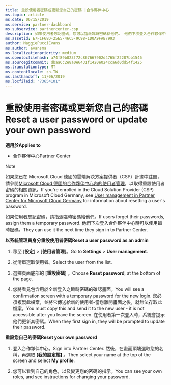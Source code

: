 ```yaml
---
title: 重設使用者密碼或更新您自己的密碼 |合作夥伴中心
ms.topic: article
ms.date: 06/15/2019
ms.service: partner-dashboard
ms.subservice: partnercenter-csp
description: 如果使用者忘記密碼，您可以指派臨時密碼給他們。 他們下次登入合作夥伴中心時可以使用臨時密碼。
ms.assetid: E7F1F68D-25E5-46C5-9C98-1D0A9FAB7993
author: MaggiePucciEvans
ms.author: evansma
ms.localizationpriority: medium
ms.openlocfilehash: a74f89b023f72c867667902d4765f22287bb1546
ms.sourcegitcommit: dbaa6c2e8a0e6431f1420e024cca6d0dd54f1425
ms.translationtype: MT
ms.contentlocale: zh-TW
ms.lasthandoff: 11/06/2019
ms.locfileid: "73654101"
---
```

# <a name="reset-a-user-password-or-update-your-own-password"></a><span data-ttu-id="6a7dd-104">重設使用者密碼或更新您自己的密碼</span><span class="sxs-lookup"><span data-stu-id="6a7dd-104">Reset a user password or update your own password</span></span>

<span data-ttu-id="6a7dd-105">**適用於**</span><span class="sxs-lookup"><span data-stu-id="6a7dd-105">**Applies to**</span></span>

-  <span data-ttu-id="6a7dd-106">合作夥伴中心</span><span class="sxs-lookup"><span data-stu-id="6a7dd-106">Partner Center</span></span>
   
> [!NOTE]  
>  <span data-ttu-id="6a7dd-107">如果您已在 Microsoft Cloud 德國的雲端解決方案提供者（CSP）計畫中註冊，請參閱[Microsoft Cloud 德國的合作夥伴中心內的使用者管理](user-management-in-partner-center-for-microsoft-cloud-germany.md)，以取得重設使用者密碼的相關資訊。</span><span class="sxs-lookup"><span data-stu-id="6a7dd-107">If you're enrolled in the Cloud Solution Provider (CSP) program in Microsoft Cloud Germany, see [User management in Partner Center for Microsoft Cloud Germany](user-management-in-partner-center-for-microsoft-cloud-germany.md) for information about resetting a user's password.</span></span>

<span data-ttu-id="6a7dd-108">如果使用者忘記密碼，請指派臨時密碼給他們。</span><span class="sxs-lookup"><span data-stu-id="6a7dd-108">If users forget their passwords, assign them a temporary password.</span></span> <span data-ttu-id="6a7dd-109">他們下次登入合作夥伴中心時可以使用臨時密碼。</span><span class="sxs-lookup"><span data-stu-id="6a7dd-109">They can use it the next time they sign in to Partner Center.</span></span>

<span data-ttu-id="6a7dd-110">**以系統管理員身分重設使用者密碼**</span><span class="sxs-lookup"><span data-stu-id="6a7dd-110">**Reset a user password as an admin**</span></span>

1.  <span data-ttu-id="6a7dd-111">移至 [**設定**] &gt; [**使用者管理**]。</span><span class="sxs-lookup"><span data-stu-id="6a7dd-111">Go to **Settings** &gt; **User management**.</span></span>
2.  <span data-ttu-id="6a7dd-112">從清單選取使用者。</span><span class="sxs-lookup"><span data-stu-id="6a7dd-112">Select the user from the list.</span></span>

3.  <span data-ttu-id="6a7dd-113">選擇頁面底部的 **\[重設密碼\]** 。</span><span class="sxs-lookup"><span data-stu-id="6a7dd-113">Choose **Reset password**, at the bottom of the page.</span></span>

4.  <span data-ttu-id="6a7dd-114">您將看見包含用於全新登入之臨時密碼的確認畫面。</span><span class="sxs-lookup"><span data-stu-id="6a7dd-114">You will see a confirmation screen with a temporary password for the new login.</span></span> <span data-ttu-id="6a7dd-115">您必須複製此檔案，並將它傳送給新的使用者-當您離開畫面之後，就無法存取此檔案。</span><span class="sxs-lookup"><span data-stu-id="6a7dd-115">You must copy this and send it to the new user - it is not accessible after you leave the screen.</span></span> <span data-ttu-id="6a7dd-116">在使用者第一次登入時，系統會提示他們更新其密碼。</span><span class="sxs-lookup"><span data-stu-id="6a7dd-116">When they first sign in, they will be prompted to update their password.</span></span>

<span data-ttu-id="6a7dd-117">**重設您自己的密碼**</span><span class="sxs-lookup"><span data-stu-id="6a7dd-117">**Reset your own password**</span></span>

1.  <span data-ttu-id="6a7dd-118">登入合作夥伴中心。</span><span class="sxs-lookup"><span data-stu-id="6a7dd-118">Sign into Partner Center.</span></span> <span data-ttu-id="6a7dd-119">然後，在畫面頂端選取您的名稱，再選取 **\[我的設定檔\]** 。</span><span class="sxs-lookup"><span data-stu-id="6a7dd-119">Then select your name at the top of the screen and select **My profile**.</span></span>

2.  <span data-ttu-id="6a7dd-120">您可以看到自己的角色，以及變更您的密碼的指示。</span><span class="sxs-lookup"><span data-stu-id="6a7dd-120">You can see your own roles, and see instructions for changing your password.</span></span>

 

 



